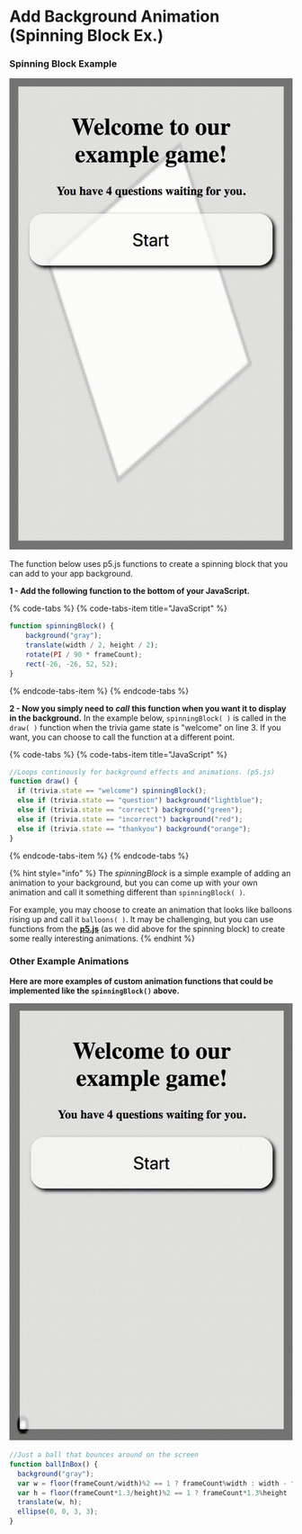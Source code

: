 # Add Background Animation \(Spinning Block Ex.\)

### Spinning Block Example

![spinningBlock\( \)](../../.gitbook/assets/spin.gif)

The function below uses p5.js functions to create a spinning block that you can add to your app background. 

**1 - Add the following function to the bottom of your JavaScript.**

{% code-tabs %}
{% code-tabs-item title="JavaScript" %}
```javascript
function spinningBlock() { 
    background("gray"); 
    translate(width / 2, height / 2); 
    rotate(PI / 90 * frameCount); 
    rect(-26, -26, 52, 52); 
}
```
{% endcode-tabs-item %}
{% endcode-tabs %}

**2 - Now you simply need to** _**call**_ **this function when you want it to display in the background.** In the example below, `spinningBlock( )` is called in the `draw( )` function when the trivia game state is "welcome" on line 3. If you want, you can choose to call the function at a different point.

{% code-tabs %}
{% code-tabs-item title="JavaScript" %}
```javascript
//Loops continously for background effects and animations. (p5.js)
function draw() {
  if (trivia.state == "welcome") spinningBlock();
  else if (trivia.state == "question") background("lightblue");
  else if (trivia.state == "correct") background("green");
  else if (trivia.state == "incorrect") background("red");
  else if (trivia.state == "thankyou") background("orange");
}
```
{% endcode-tabs-item %}
{% endcode-tabs %}

{% hint style="info" %}
The _spinningBlock_ is a simple example of adding an animation to your background, but you can come up with your own animation and call it something different than `spinningBlock( )`.   
  
For example, you may choose to create an animation that looks like balloons rising up and call it `balloons( )`.  It may be challenging, but you can use functions from the [**p5.js**](https://p5js.org) \(as we did above for the spinning block\) to create some really interesting animations.
{% endhint %}

### Other Example Animations

**Here are more examples of custom animation functions that could be implemented like the `spinningBlock()` above.**

![ballInBox\( \)](../../.gitbook/assets/bounce.gif)

```javascript
//Just a ball that bounces around on the screen
function ballInBox() {
  background("gray");
  var w = floor(frameCount/width)%2 == 1 ? frameCount%width : width - frameCount%width;
  var h = floor(frameCount*1.3/height)%2 == 1 ? frameCount*1.3%height : height - frameCount*1.3%height;
  translate(w, h);
  ellipse(0, 0, 3, 3);
}
```

